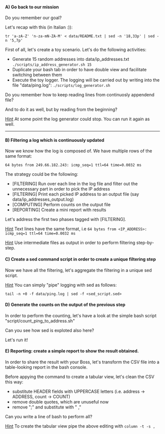 

#### A) Go back to our mission

Do you remember our goal? 

Let's recap with this (in Italian :)):
```
tr 'a-zA-Z' 'n-za-mN-ZA-M' < data/README.txt | sed -n '18,33p' | sed -n '5,7p'
```

First of all, let's create a toy scenario. Let's do the following activities:
- Generate 15 random addresses into data/ip_addresses.txt
```./scripts/ip_address_generator.sh 15```
- Duplicate your bash tab in order to have double view and facilitate switching between them
- Execute the toy logger. The logging will be carried out by writing into the file "data/ping.log":
```./scripts/log_generator.sh```


Do you remember how to keep reading lines from continuosly appendend file?

And to do it as well, but by reading from the beginning?

<u>Hint</u> At some point the log generator could stop. You can run it again as well.

-----------

#### B) Filtering a log which is continuously updated

Now we know how the log is composed of. We have multiple rows of the same format:

```
64 bytes from 249.66.182.243: icmp_seq=1 ttl=64 time=0.0032 ms
```
The strategy could be the following:
- [FILTERING] Run over each line in the log file and filter out the unnecessary part in order to pick the IP address
- [FILTERING] Print each picked IP address to an output file (say data/ip_addresses_output.log)
- [COMPUTING] Perform counts on the output file
- [REPORTING] Create a mini report with results

Let's address the first two phases tagged with [FILTERING].

<u>Hint</u> Text lines have the same format, i.e ```64 bytes from <IP_ADDRESS>: icmp_seq=1 ttl=64 time=0.0032 ms```

<u>Hint</u> Use intermediate files as output in order to perform filtering step-by-step.

#### C) Create a sed command script in order to create a unique filtering step

Now we have all the filtering, let's aggregate the filtering in a unique sed script.

<u>Hint</u> You can simply "pipe" logging with sed as follows:
```
tail -n +0 -f data/ping.log | sed -f <sed_script.sed>
```

#### D) Generate the counts on the output of the previous step

In order to perform the counting, let's have a look at the simple bash script "script/count_ping_to_address.sh"

Can you see how sed is exploted also here?

Let's run it!

#### E) Reporting: create a simple report to show the result obtained.

In order to share the result with your Boss, let's transform the CSV file into a table-looking report in the bash console.

Before appying the command to create a tabular view, let's clean the CSV this way:
- substitute HEADER fields with UPPERCASE letters (i.e. address -> ADDRESS, count -> COUNT)
- remove double quotes, which are unuseful now
- remove ";" and substitute with " ,"

Can you write a line of bash to perform all?

<u>Hint</u> To create the tabular view pipe the above editing with ```column -t -s ,```
